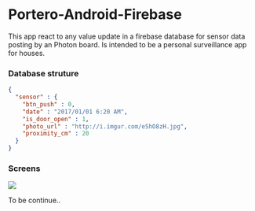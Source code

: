 # Portero-Android-Firebase

This app react to any value update in a firebase database for sensor data posting by an Photon board. Is intended to be a personal surveillance app for houses.



### Database struture

```json
{
  "sensor" : {
    "btn_push" : 0,
    "date" : "2017/01/01 6:20 AM",
    "is_door_open" : 1,
    "photo_url" : "http://i.imgur.com/eShO8zH.jpg",
    "proximity_cm" : 20
  }
}
```


### Screens


![](http://i.imgur.com/2sRZdgh.gif)

To be continue..